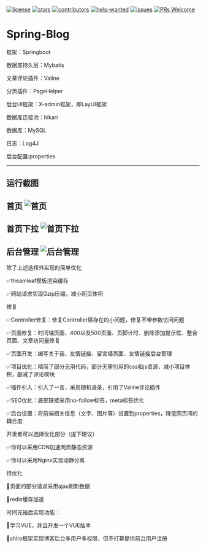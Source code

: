 [![license](https://badgen.net/github/license//laowenruo/Spring-Blog?color=green)](https://github.com//laowenruo/Spring-Blog/main/LICENSE)
[![stars](https://badgen.net/github/stars//laowenruo/Spring-Blog)](https://github.com//laowenruo/Spring-Blog/stargazers)
[![contributors](https://badgen.net/github/contributors/laowenruo/Spring-Blog)](https://github.com//laowenruo/Spring-Blog/graphs/contributors)
[![help-wanted](https://badgen.net/github/label-issues//laowenruo/Spring-Blog/help%20wanted/open)](https://github.com//laowenruo/Spring-Blog/labels/help%20wanted)
[![issues](https://badgen.net/github/open-issues//laowenruo/Spring-Blog)](https://github.com/laowenruo/Spring-Blog/issues)
[![PRs Welcome](https://badgen.net/badge/PRs/welcome/green)](http://makeapullrequest.com)
# Spring-Blog
框架：Springboot

数据库持久层：Mybatis

文章评论插件：Valine

分页插件：PageHelper

后台UI框架：X-admin框架，即LayUI框架

数据库连接池：hikari

数据库：MySQL

日志：Log4J

后台配置:properties

------
运行截图
------
首页
![首页](https://t1.picb.cc/uploads/2021/03/24/Zj2xyL.jpg)
------
首页下拉
![首页下拉](https://t1.picb.cc/uploads/2021/03/24/Zj2F5v.png)
------
后台管理
![后台管理](https://t1.picb.cc/uploads/2021/03/24/Zj2PXi.png)
------

除了上述选择外实现的简单优化

✅theamleaf模板渲染缓存

✅网站请求实现Gzip压缩，减小网页体积

修复

✅Controller修复：修复Controller层存在的小问题，修复不带参数访问问题

✅页面修复：时间轴页面、400以及500页面、页脚计时、删除添加提示框、整合页面、文章访问量修复

✅页面开发：编写关于我、友情链接、留言墙页面、友情链接后台管理

✅项目优化：精简了部分无用代码，部分无需引用的css和js资源，减小项目体积，删减了评论模块

✅插件引入：引入了一言，采用随机语录，引用了Valine评论插件

✅SEO优化：底部链接采用no-follow标签，meta标签优化

✅后台设置：将前端相关信息（文字、图片等）设置到properties，降低网页间的耦合度

开发者可以选择优化部分（提下建议）

✅你可以采用CDN加速网页静态资源

✅你可以采用Nginx实现动静分离

待优化

🔲页面的部分请求采用ajax刷新数据

🔲redis缓存加速

时间充裕后实现功能：

🔲学习VUE，并且开发一个VUE版本

🔲shiro框架实现博客后台多用户多权限，但不打算提供前台用户注册
